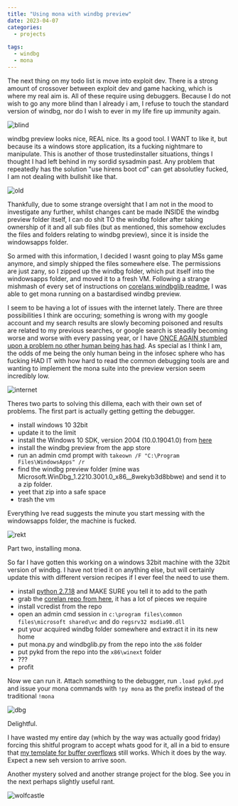 ```yaml
---
title: "Using mona with windbg preview"
date: 2023-04-07
categories:
  - projects
  
tags:
  - windbg
  - mona
---
```


The next thing on my todo list is move into exploit dev. There is a strong amount of crossover between exploit dev and game hacking, which is where my real aim is. All of these require using debuggers. Because I do not wish to go any more blind than I already i am, I refuse to touch the standard version of windbg, nor do I wish to ever in my life fire up immunity again. 

![blind](/assets/images/mona/cheese.png)

windbg preview looks nice, REAL nice. Its a good tool. I WANT to like it, but because its a windows store application, its a fucking nightmare to manipulate. This is another of those trustedinstaller situations, things I thought I had left behind in my sordid sysadmin past. Any problem that repeatedly has the solution "use hirens boot cd" can get absolutley fucked, I am not dealing with bullshit like that.

![old](/assets/images/mona/old.png)

Thankfully, due to some strange oversight that I am not in the mood to investigate any further, whilst changes cant be made INSIDE the windbg preview folder itself, I can do shit TO the windbg folder after taking ownership of it and all sub files (but as mentioned, this somehow excludes the files and folders relating to windbg preview), since it is inside the windowsapps folder. 

So armed with this information, I decided I wasnt going to play MSs game anymore, and simply shipped the files somewhere else. The permissions are just zany, so I zipped up the windbg folder, which put itself into the windowsapps folder, and moved it to a fresh VM. Following a strange mishmash of every set of instructions on [corelans windbglib readme](https://github.com/corelan/windbglib), I was able to get mona running on a bastardised windbg preview.

I seem to be having a lot of issues with the internet lately. There are three possibilities I think are occuring; something is wrong with my google account and my search results are slowly becoming poisoned and results are related to my previous searches, or google search is steadily becoming worse and worse with every passing year, or I have [ONCE AGAIN stumbled upon a problem no other human being has had](https://onecloudemoji.github.io/projects/model-location/). As special as I think I am, the odds of me being the only human being in the infosec sphere who has fucking HAD IT with how hard to read the common debugging tools are and wanting to implement the mona suite into the preview version seem incredibly low. 

![internet](/assets/images/mona/internet.png)

Theres two parts to solving this dillema, each with their own set of problems. The first part is actually getting getting the debugger.

- install windows 10 32bit
- update it to the limit
- install the Windows 10 SDK, version 2004 (10.0.19041.0) from [here](https://go.microsoft.com/fwlink/?linkid=2120735)
- install the windbg preview from the app store
- run an admin cmd prompt with ````takeown /F "C:\Program Files\WindowsApps" /r````
- find the windbg preview folder (mine was Microsoft.WinDbg_1.2210.3001.0_x86__8wekyb3d8bbwe) and send it to a zip folder.
- yeet that zip into a safe space
- trash the vm

Everything Ive read suggests the minute you start messing with the windowsapps folder, the machine is fucked.

![rekt](/assets/images/mona/rekt.png)

Part two, installing mona.

So far I have gotten this working on a windows 32bit machine with the 32bit version of windbg. I have not tried it on anything else, but will certainly update this with different version recipes if I ever feel the need to use them.

- install [python 2.7.18](https://www.python.org/downloads/release/python-2718/) and MAKE SURE you tell it to add to the path
- grab the [corelan repo from here](https://github.com/corelan/windbglib), it has a lot of pieces we require 
- install vcredist from the repo
- open an admin cmd session in ````c:\program files\common files\microsoft shared\vc```` and do ````regsrv32 msdia90.dll````
- put your acquired windbg folder somewhere and extract it in its new home
- put mona.py and windbglib.py from the repo into the ````x86```` folder
- put pykd from the repo into the ````x86\winext```` folder
- ???
- profit


Now we can run it. Attach something to the debugger, run ````.load pykd.pyd```` and issue your mona commands with ````!py mona```` as the prefix instead of the traditional ````!mona````

![dbg](/assets/images/mona/dbg.png)

Delightful.

I have wasted my entire day (which by the way was actually good friday) forcing this shitful program to accept whats good for it, all in a bid to ensure that [my template for buffer overflows](https://github.com/onecloudemoji/BOF-Template) still works. Which it does by the way. Expect a new seh version to arrive soon.

Another mystery solved and another strange project for the blog. See you in the next perhaps slightly useful rant.

![wolfcastle](/assets/images/fable/mcbain.jpg)
